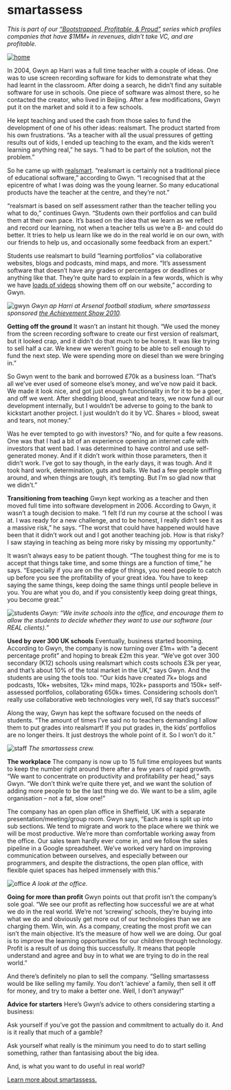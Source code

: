 # smartassess

<em>This is part of our <a href="http://bit.ly/ccc5C7">“Bootstrapped, Profitable, &amp; Proud”</a> series which profiles companies that have $1MM+ in revenues, didn’t take VC, and are profitable.</em>

<a href="http://www.smartassess.com/" class="image">![home](assets/images/smartassess_home.png)</a>

In 2004, Gwyn ap Harri was a full time teacher with a couple of ideas. One was to use screen recording software for kids to demonstrate what they had learnt in the classroom. After doing a search, he didn’t find any suitable software for use in schools. One piece of software was almost there, so he contacted the creator, who lived in Beijing. After a few modifications, Gwyn put it on the market and sold it to a few schools.

He kept teaching and used the cash from those sales to fund the development of one of his other ideas: realsmart. The product started from his own frustrations. “As a teacher with all the usual pressures of getting results out of kids, I ended up teaching to the exam, and the kids weren’t learning anything real,” he says. “I had to be part of the solution, not the problem.”

So he came up with <a href="http://www.smartassess.com/mediacentre/">realsmart</a>. “realsmart is certainly not a traditional piece of educational software,” according to Gwyn. “I recognised that at the epicentre of what I was doing was the young learner. So many educational products have the teacher at the centre, and they’re not.”

“realsmart is based on self assessment rather than the teacher telling you what to do,” continues Gwyn. “Students own their portfolios and can build them at their own pace. It’s based on the idea that we learn as we reflect and record our learning, not when a teacher tells us we’re a B- and could do better. It tries to help us learn like we do in the real world ie on our own, with our friends to help us, and occasionally some feedback from an expert.”

Students use realsmart to build “learning portfolios” via collaborative websites, blogs and podcasts, mind maps, and more. “It’s assessment software that doesn’t have any grades or percentages or deadlines or anything like that. They’re quite hard to explain in a few words, which is why we have <a href="http://www.smartassess.com/mediacentre/">loads of videos</a> showing them off on our website,” according to Gwyn.

![gwyn](assets/images/DSC08000.jpg)
<em>Gwyn ap Harri at Arsenal football stadium, where smartassess sponsored <a href="https://www.ssatrust.org.uk/achievement/pages/achievementshow.aspx">the Achievement Show 2010</a>.</em>

<strong>Getting off the ground</strong> 
It wasn’t an instant hit though. “We used the money from the screen recording software to create our first version of realsmart, but it looked crap, and it didn’t do that much to be honest. It was like trying to sell half a car. We knew we weren’t going to be able to sell enough to fund the next step. We were spending more on diesel than we were bringing in.”

So Gwyn went to the bank and borrowed £70k as a business loan. “That’s all we’ve ever used of someone else’s money, and we’ve now paid it back. We made it look nice, and got just enough functionality in for it to be a goer, and off we went. After shedding blood, sweat and tears, we now fund all our development internally, but I wouldn’t be adverse to going to the bank to kickstart another project. I just wouldn’t do it by VC. Shares = blood, sweat and tears, not money.”

Was he ever tempted to go with investors? “No, and for quite a few reasons. One was that I had a bit of an experience opening an internet cafe with investors that went bad. I was determined to have control and use self-generated money. And if it didn’t work within those parameters, then it didn’t work. I’ve got to say though, in the early days, it was tough. And it took hard work, determination, guts and balls. We had a few people sniffing around, and when things are tough, it’s tempting. But I’m so glad now that we didn’t.”

<strong>Transitioning from teaching</strong>
Gwyn kept working as a teacher and then moved full time into software development in 2006. According to Gwyn, it wasn’t a tough decision to make. “I felt I’d run my course at the school I was at. I was ready for a new challenge, and to be honest, I really didn’t see it as a massive risk,” he says. “The worst that could have happened would have been that it didn’t work out and I got another teaching job. How is that risky? I saw staying in teaching as being more risky by missing my opportunity.”

It wasn’t always easy to be patient though. “The toughest thing for me is to accept that things take time, and some things are a function of time,” he says. “Especially if you are on the edge of things, you need people to catch up before you see the profitability of your great idea. You have to keep saying the same things, keep doing the same things until people believe in you. You are what you do, and if you consistently keep doing great things, you become great.”

![students](assets/images/DSC_9943.jpg)
<em>Gwyn: “We invite schools into the office, and encourage them to allow the students to decide whether they want to use our software (our <span class="caps">REAL</span> clients).”</em>

<strong>Used by over 300 UK schools</strong> 
Eventually, business started booming. According to Gwyn, the company is now turning over £1m+ with “a decent percentage profit” and hoping to break £2m this year. “We’ve got over 300 secondary (K12) schools using realsmart which costs schools £3k per year, and that’s about 10% of the total market in the UK,” says Gwyn. And the students are using the tools too. “Our kids have created 7k+ blogs and podcasts, 10k+ websites, 12k+ mind maps, 102k+ passports and 150k+ self-assessed portfolios, collaborating 650k+ times. Considering schools don’t really use collaborative web technologies very well, I’d say that’s success!”

Along the way, Gwyn has kept the software focused on the needs of students. “The amount of times I’ve said no to teachers demanding I allow them to put grades into realsmart! If you put grades in, the kids’ portfolios are no longer theirs. It just destroys the whole point of it. So I won’t do it.”

![staff](assets/images/CIMG2728.jpg)
<em>The smartassess crew.</em>

<strong>The workplace</strong> 
The company is now up to 15 full time employees but wants to keep the number right around there after a few years of rapid growth. “We want to concentrate on productivity and profitability per head,” says Gwyn. “We don’t think we’re quite there yet, and we want the solution of adding more people to be the last thing we do. We want to be a slim, agile organisation – not a fat, slow one!”

The company has an open plan office in Sheffield, UK with a separate presentation/meeting/group room. Gwyn says, “Each area is split up into sub sections. We tend to migrate and work to the place where we think we will be most productive. We’re more than comfortable working away from the office. Our sales team hardly ever come in, and we follow the sales pipeline in a Google spreadsheet. We’ve worked very hard on improving communication between ourselves, and especially between our programmers, and despite the distractions, the open plan office, with flexible quiet spaces has helped immensely with this.”

![office](assets/images/CIMG2731.jpg)
<em>A look at the office.</em>

<strong>Going for more than profit</strong> 
Gwyn points out that profit isn’t the company’s sole goal. “We see our profit as reflecting how successful we are at what we do in the real world. We’re not ‘screwing’ schools, they’re buying into what we do and obviously get more out of our technologies than we are charging them. Win, win. As a company, creating the most profit we can isn’t the main objective. It’s the measure of how well we are doing. Our goal is to improve the learning opportunities for our children through technology. Profit is a result of us doing this successfully. It means that people understand and agree and buy in to what we are trying to do in the real world.”

And there’s definitely no plan to sell the company. “Selling smartassess would be like selling my family. You don’t ‘achieve’ a family, then sell it off for money, and try to make a better one. Well, I don’t anyway!”

<strong>Advice for starters</strong> 
Here’s Gwyn’s advice to others considering starting a business:

Ask yourself if you’ve got the passion and commitment to actually do it. And is it really that much of a gamble?

Ask yourself what really is the minimum you need to do to start selling something, rather than fantasising about the big idea.

And, is what you want to do useful in real world?

<a href="http://www.smartassess.com/">Learn more about smartassess.</a>

